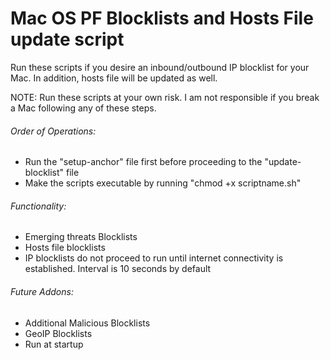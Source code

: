 # Mac OS PF Blocklists and Hosts File update script

Run these scripts if you desire an inbound/outbound IP blocklist for your Mac.
In addition, hosts file will be updated as well.

NOTE: Run these scripts at your own risk. I am not responsible if you break a Mac following any of these steps.

###### Order of Operations:
- Run the "setup-anchor" file first before proceeding to the "update-blocklist" file
- Make the scripts executable by running "chmod +x scriptname.sh"

###### Functionality:
- Emerging threats Blocklists
- Hosts file blocklists
- IP blocklists do not proceed to run until internet connectivity is established.
Interval is 10 seconds by default

###### Future Addons:
- Additional Malicious Blocklists
- GeoIP Blocklists
- Run at startup


